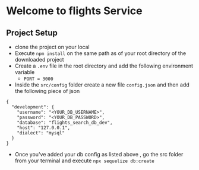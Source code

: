 # Welcome to flights Service 


## Project Setup
- clone the project on your local
- Execute `npm install` on the same path as of your root directory of the downloaded project
- Create a `.env` file in the root directory and add the following environment variable
    - `PORT = 3000`
- Inside the `src/config` folder create a new file `config.json` and then add the following
piece of json

```
{
  "development": {
    "username": "<YOUR_DB_USERNAME>",
    "password": "<YOUR_DB_PASSWORD>",
    "database": "flights_search_db_dev",
    "host": "127.0.0.1",
    "dialect": "mysql"
  }
}
```

-  Once you've added your db config as listed above , go the src folder from your
terminal and execute `npx sequelize db:create` 
```
